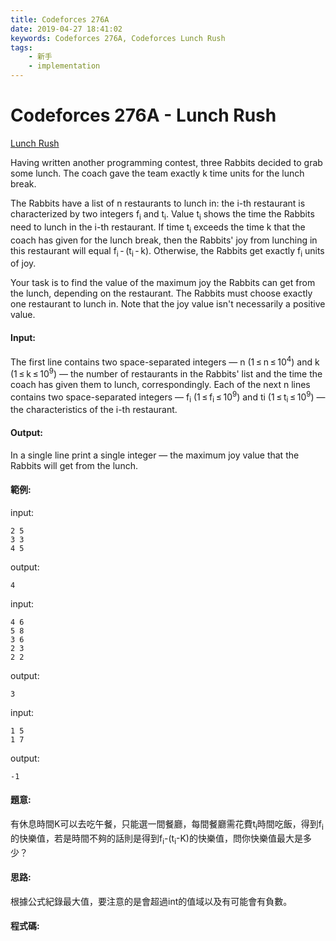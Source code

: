 ```yaml
---
title: Codeforces 276A
date: 2019-04-27 18:41:02
keywords: Codeforces 276A, Codeforces Lunch Rush
tags:
    - 新手
    - implementation
---
```

# Codeforces 276A - Lunch Rush
[Lunch Rush](https://codeforces.com/problemset/problem/276/A)

Having written another programming contest, three Rabbits decided to grab some lunch. The coach gave the team exactly k time units for the lunch break.
<!-- more -->
The Rabbits have a list of n restaurants to lunch in: the i-th restaurant is characterized by two integers f<sub>i</sub> and t<sub>i</sub>. Value t<sub>i</sub> shows the time the Rabbits need to lunch in the i-th restaurant. If time t<sub>i</sub> exceeds the time k that the coach has given for the lunch break, then the Rabbits' joy from lunching in this restaurant will equal f<sub>i</sub> - (t<sub>i</sub> - k). Otherwise, the Rabbits get exactly f<sub>i</sub> units of joy.

Your task is to find the value of the maximum joy the Rabbits can get from the lunch, depending on the restaurant. The Rabbits must choose exactly one restaurant to lunch in. Note that the joy value isn't necessarily a positive value. 

#### Input:
The first line contains two space-separated integers — n (1 ≤ n ≤ 10<sup>4</sup>) and k (1 ≤ k ≤ 10<sup>9</sup>) — the number of restaurants in the Rabbits' list and the time the coach has given them to lunch, correspondingly. Each of the next n lines contains two space-separated integers — f<sub>i</sub> (1 ≤ f<sub>i</sub> ≤ 10<sup>9</sup>) and ti (1 ≤ t<sub>i</sub> ≤ 10<sup>9</sup>) — the characteristics of the i-th restaurant.

#### Output:
In a single line print a single integer — the maximum joy value that the Rabbits will get from the lunch. 

#### 範例:
input:
```
2 5
3 3
4 5
```
output:
```
4
```
input:
```
4 6
5 8
3 6
2 3
2 2
```
output:
```
3
```
input:
```
1 5
1 7
```
output:
```
-1
```

#### 題意:
有休息時間K可以去吃午餐，只能選一間餐廳，每間餐廳需花費t<sub>i</sub>時間吃飯，得到f<sub>i</sub>的快樂值，若是時間不夠的話則是得到f<sub>i</sub>-(t<sub>i</sub>-K)的快樂值，問你快樂值最大是多少？

#### 思路:
根據公式紀錄最大值，要注意的是會超過int的值域以及有可能會有負數。

#### 程式碼:
<script src="https://gist.github.com/Daviswww/912deec3e5ca92ecb803eaa07b4b6fef.js"></script>
